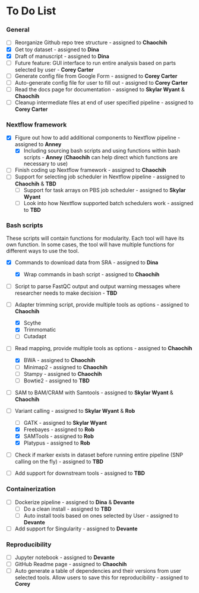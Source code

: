 # To Do List

### General

- [ ] Reorganize Github repo tree structure - assigned to **Chaochih**
- [x] Get toy dataset - assigned to **Dina**
- [x] Draft of manuscript - assigned to **Dina**
- [ ] Future feature: GUI interface to run entire analysis based on parts selected by user - **Corey Carter**
- [ ] Generate config file from Google Form - assigned to **Corey Carter**
- [ ] Auto-generate config file for user to fill out - assigned to **Corey Carter**
- [ ] Read the docs page for documentation - assigned to **Skylar Wyant** & **Chaochih**
- [ ] Cleanup intermediate files at end of user specified pipeline - assigned to **Corey Carter**

### Nextflow framework

- [x] Figure out how to add additional components to Nextflow pipeline - assigned to **Anney**
    - [x] Including sourcing bash scripts and using functions within bash scripts - **Anney** (**Chaochih** can help direct which functions are necessary to use)
- [ ] Finish coding up Nextflow framework - assigned to **Chaochih**
- [ ] Support for selecting job scheduler in Nextflow pipeline - assigned to **Chaochih** & **TBD**
    - [ ] Support for task arrays on PBS job scheduler - assigned to **Skylar Wyant**
    - [ ] Look into how Nextflow supported batch schedulers work - assigned to **TBD**

### Bash scripts

These scripts will contain functions for modularity. Each tool will have its own function. In some cases, the tool will have multiple functions for different ways to use the tool.
- [x] Commands to download data from SRA - assigned to **Dina**
    - [x] Wrap commands in bash script - assigned to **Chaochih**

- [ ] Script to parse FastQC output and output warning messages where researcher needs to make decision - **TBD**

- [ ] Adapter trimming script, provide multiple tools as options - assigned to **Chaochih**
    - [x] Scythe
    - [x] Trimmomatic
    - [ ] Cutadapt

- [ ] Read mapping, provide multiple tools as options - assigned to **Chaochih**
    - [x] BWA - assigned to **Chaochih**
    - [ ] Minimap2 - assigned to **Chaochih**
    - [ ] Stampy - assigned to **Chaochih**
    - [ ] Bowtie2 - assigned to **TBD**

- [ ] SAM to BAM/CRAM with Samtools - assigned to **Skylar Wyant** & **Chaochih**

- [ ] Variant calling - assigned to **Skylar Wyant** & **Rob**
    - [ ] GATK - assigned to **Skylar Wyant**
    - [x] Freebayes - assigned to **Rob**
    - [x] SAMTools - assigned to **Rob**
    - [x] Platypus - assigned to **Rob**

- [ ] Check if marker exists in dataset before running entire pipeline (SNP calling on the fly) - assigned to **TBD**

- [ ] Add support for downstream tools - assigned to **TBD**

### Containerization

- [ ] Dockerize pipeline - assigned to **Dina** & **Devante**
    - [ ] Do a clean install - assigned to **TBD**
    - [ ] Auto install tools based on ones selected by User - assigned to **Devante**
- [ ] Add support for Singularity - assigned to **Devante**

### Reproducibility

- [ ] Jupyter notebook - assigned to **Devante**
- [ ] GitHub Readme page - assigned to **Chaochih**
- [ ] Auto generate a table of dependencies and their versions from user selected tools. Allow users to save this for reproducibility - assigned to **Corey**
